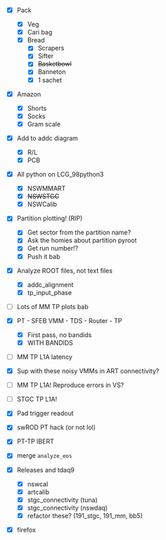 - [x] Pack
  - [x] Veg
  - [x] Cari bag
  - [x] Bread
    - [x] Scrapers
    - [x] Sifter
    - [x] <del>Basketbowl</del>
    - [x] Banneton
    - [x] 1 sachet
- [x] Amazon
  - [x] Shorts
  - [x] Socks
  - [x] Gram scale
- [x] Add to addc diagram
  - [x] R/L
  - [x] PCB
- [x] All python on LCG_98python3
  - [x] NSWMMART
  - [x] <del>NSWSTGC</del>
  - [x] NSWCalib
- [x] Partition plotting! (RIP)
  - [x] Get sector from the partition name?
  - [x] Ask the homies about partition pyroot
  - [x] Get run number!?
  - [x] Push it bab
- [x] Analyze ROOT files, not text files
  - [x] addc_alignment
  - [x] tp_input_phase
- [ ] Lots of MM TP plots bab
- [x] PT - SFEB VMM - TDS - Router - TP
  - [x] First pass, no bandids
  - [x] WITH BANDIDS
- [ ] MM TP L1A latency
- [x] Sup with these noisy VMMs in ART connectivity?
- [ ] MM TP L1A! Reproduce errors in VS?
- [ ] STGC TP L1A!
- [x] Pad trigger readout
- [x] swROD PT hack (or not lol)
- [x] PT-TP IBERT
- [x] merge `analyze_eos`
- [x] Releases and tdaq9
  - [x] nswcal
  - [x] artcalib
  - [x] stgc_connectivity (tuna)
  - [x] stgc_connectivity (nswdaq)
  - [x] refactor these? (191_stgc, 191_mm, bb5)
- [x] firefox

